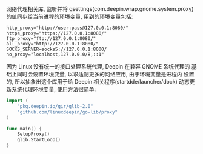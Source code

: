 网络代理相关库, 监听并将 gsettings(com.deepin.wrap.gnome.system.proxy)
的值同步给当前进程的环境变量, 用到的环境变量包括:

```
http_proxy="http://user:pass@127.0.0.1:8080/"
https_proxy="https://127.0.0.1:8080/"
ftp_proxy="ftp://127.0.0.1:8080/"
all_proxy="http://127.0.0.1:8080/"
SOCKS_SERVER=socks5://127.0.0.1:8000/
no_proxy="localhost,127.0.0.0/8,::1"
```

因为 Linux 没有统一的接口处理系统代理, Deepin 在兼容 GNOME 系统代理的
基础上同时会设置环境变量, 以求适配更多的网络应用, 由于环境变量是进程内
设置的, 所以抽象出这个库用于给 Deepin 相关程序(startdde/launcher/dock)
动态更新系统代理环境变量, 使用方法很简单:

```go
import (
	"pkg.deepin.io/gir/glib-2.0"
	"github.com/linuxdeepin/go-lib/proxy"
)

func main() {
	SetupProxy()
	glib.StartLoop()
}
```

